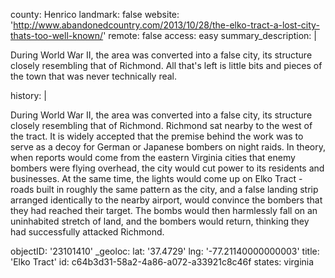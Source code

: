 county: Henrico
landmark: false
website: 'http://www.abandonedcountry.com/2013/10/28/the-elko-tract-a-lost-city-thats-too-well-known/'
remote: false
access: easy
summary_description: |
  <p>During World War II, the area was converted into a false city, its structure closely resembling that of Richmond. All that's left is little bits and pieces of the town that was never technically real.
  </p>
history: |
  <p>During World War II, the area was converted into a false city, its structure closely resembling that of Richmond. Richmond sat nearby to the west of the tract. It is widely accepted that the premise behind the work was to serve as a decoy for German or Japanese bombers on night raids. In theory, when reports would come from the eastern Virginia cities that enemy bombers were flying overhead, the city would cut power to its residents and businesses. At the same time, the lights would come up on Elko Tract - roads built in roughly the same pattern as the city, and a false landing strip arranged identically to the nearby airport, would convince the bombers that they had reached their target. The bombs would then harmlessly fall on an uninhabited stretch of land, and the bombers would return, thinking they had successfully attacked Richmond.
  </p>
objectID: '23101410'
_geoloc:
  lat: '37.4729'
  lng: '-77.21140000000003'
title: 'Elko Tract'
id: c64b3d31-58a2-4a86-a072-a33921c8c46f
states: virginia
